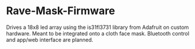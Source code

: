 # Rave-Mask-Firmware

Drives a 18x8 led array using the is31fl3731 library from Adafruit on custom hardware. Meant to be integrated onto a cloth face mask. Bluetooth control and app/web interface are planned.
